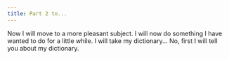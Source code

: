 ```yaml
---
title: Part 2 to... 
---
```


Now I will move to a more pleasant subject. I will now do something I have wanted to do for a little while. I will take my dictionary... No, first I will tell you about my dictionary.